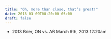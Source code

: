 ```yaml
---
title: "Oh, more than close, that’s great!"
date: 2013-03-09T00:20:00-05:00
draft: false
---
```

- 2013 Brier, ON vs. AB March 9th, 2013 12:20am